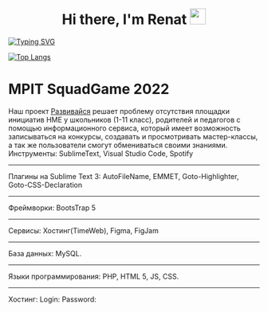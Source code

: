 <h1 align="center">Hi there, I'm Renat
<img src="https://github.com/blackcater/blackcater/raw/main/images/Hi.gif" height="32"/></h1>

[![Typing SVG](https://readme-typing-svg.herokuapp.com?lines=«Where's+Francis?»+team+Developer;I+like+to+eat%2C+read%2C+play%2C+learn+something+new)](https://git.io/typing-svg)

[![Top Langs](https://github-readme-stats.vercel.app/api/top-langs/?username=ShiroSan123&layout=compact)](https://github.com/ShiroSan123/github-readme-stats)

# MPIT SquadGame 2022
Наш проект [Развивайся](«Classified») решает проблему отсутствия площадки инициатив НМЕ  у школьников (1-11 класс), родителей и педагогов с помощью информационного сервиса, который имеет возможность записываться на конкурсы, создавать и просмотривать мастер-классы, а так же пользователи смогут обмениваться своими знаниями.
Инструменты: SublimeText, Visual Studio Code, Spotify
***
Плагины на Sublime Text 3: AutoFileName, EMMET, Goto-Highlighter, Goto-CSS-Declaration
***
Фреймворки: BootsTrap 5
***
Сервисы: Хостинг(TimeWeb), Figma, FigJam
***
База данных: MySQL. 
***
Языки программирования: PHP, HTML 5, JS, CSS.
***
Хостинг: 
Login: 
Password: 
